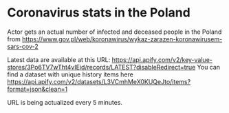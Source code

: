 # Coronavirus stats in the Poland
Actor gets an actual number of infected and deceased people in the Poland from https://www.gov.pl/web/koronawirus/wykaz-zarazen-koronawirusem-sars-cov-2

Latest data are available at this URL: https://api.apify.com/v2/key-value-stores/3Po6TV7wTht4vIEid/records/LATEST?disableRedirect=true
You can find a dataset with unique history items here https://api.apify.com/v2/datasets/L3VCmhMeX0KUQeJto/items?format=json&clean=1

URL is being actualized every 5 minutes.
